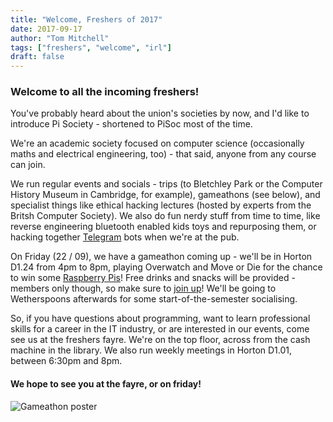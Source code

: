 ```yaml
---
title: "Welcome, Freshers of 2017"
date: 2017-09-17
author: "Tom Mitchell"
tags: ["freshers", "welcome", "irl"]
draft: false
---
```


### Welcome to all the incoming freshers! 

You've probably heard about the union's societies by now, and I'd like to introduce Pi Society - shortened to PiSoc most of the time. 

We're an academic society focused on computer science (occasionally maths and electrical engineering, too) - that said, anyone from any course can join. 

We run regular events and socials - trips (to Bletchley Park or the Computer History Museum in Cambridge, for example), gameathons (see below), and specialist things like ethical hacking lectures (hosted by experts from the Britsh Computer Society). We also do fun nerdy stuff from time to time, like reverse engineering bluetooth enabled kids toys and repurposing them, or hacking together [Telegram](https://telegram.org/) bots when we're at the pub.

On Friday (22 / 09), we have a gameathon coming up - we'll be in Horton D1.24 from 4pm to 8pm, playing Overwatch and Move or Die for the chance to win some [Raspberry Pis](https://www.raspberrypi.org/)! Free drinks and snacks will be provided - members only though, so make sure to [join up](http://www.bradfordunisu.co.uk/groups/pi-society-pisoc/)! We'll be going to Wetherspoons afterwards for some start-of-the-semester socialising.

So, if you have questions about programming, want to learn professional skills for a career in the IT industry, or are interested in our events, come see us at the freshers fayre. We're on the top floor, across from the cash machine in the library. We also run weekly meetings in Horton D1.01, between 6:30pm and 8pm.

#### We hope to see you at the fayre, or on friday!

![Gameathon poster](/img/gameathon_one_2017.png)
